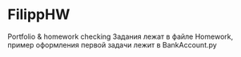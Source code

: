 # FilippHW
Portfolio &amp; homework checking
Задания лежат в файле Homework, пример оформления первой задачи лежит в BankAccount.py
